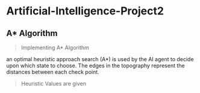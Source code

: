 # Artificial-Intelligence-Project2

## A* Algorithm

> Implementing A* Algorithm

an optimal heuristic approach search (A*) is used by the AI agent to decide upon which state
to choose. 
The edges in the topography represent the distances between each check point.

> Heuristic Values are given
